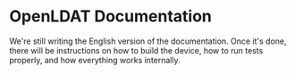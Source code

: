 # OpenLDAT Documentation

We're still writing the English version of the documentation. Once it's done, there will be instructions on how to build the device, how to run tests properly, and how everything works internally.
